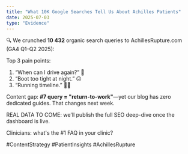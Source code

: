 ```yaml
---
title: "What 10K Google Searches Tell Us About Achilles Patients"
date: 2025-07-03
type: "Evidence"
---
```


🔍 We crunched **10 432** organic search queries to AchillesRupture.com (GA4 Q1–Q2 2025):

Top 3 pain points:
1. “When can I drive again?” 🚗
2. “Boot too tight at night.” 😖
3. “Running timeline.” 🏃‍♀️

Content gap: **#7 query = "return-to-work"**—yet our blog has zero dedicated guides. That changes next week.

REAL DATA TO COME: we'll publish the full SEO deep-dive once the dashboard is live.

Clinicians: what's the #1 FAQ in your clinic?

#ContentStrategy #PatientInsights #AchillesRupture